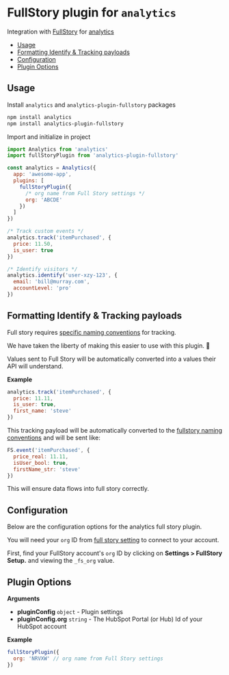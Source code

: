 # FullStory plugin for `analytics`

Integration with [FullStory](https://www.fullstory.com/) for [analytics](https://www.npmjs.com/package/analytics)

<!-- ANALYTICS_DOCS:START (TOC) -->
- [Usage](#usage)
- [Formatting Identify & Tracking payloads](#formatting-identify--tracking-payloads)
- [Configuration](#configuration)
- [Plugin Options](#plugin-options)
<!-- ANALYTICS_DOCS:END (TOC) -->

## Usage

Install `analytics` and `analytics-plugin-fullstory` packages

```bash
npm install analytics
npm install analytics-plugin-fullstory
```

Import and initialize in project

```js
import Analytics from 'analytics'
import fullStoryPlugin from 'analytics-plugin-fullstory'

const analytics = Analytics({
  app: 'awesome-app',
  plugins: [
    fullStoryPlugin({
      /* org name from Full Story settings */
      org: 'ABCDE'
    })
  ]
})

/* Track custom events */
analytics.track('itemPurchased', {
  price: 11.50,
  is_user: true
})

/* Identify visitors */
analytics.identify('user-xzy-123', {
  email: 'bill@murray.com',
  accountLevel: 'pro'
})
```

## Formatting Identify & Tracking payloads

Full story requires [specific naming conventions](https://help.fullstory.com/hc/en-us/articles/360020623234) for tracking.

We have taken the liberty of making this easier to use with this plugin. 🎉

Values sent to Full Story will be automatically converted into a values their API will understand.

**Example**

```js
analytics.track('itemPurchased', {
  price: 11.11,
  is_user: true,
  first_name: 'steve'
})
```

This tracking payload will be automatically converted to the [fullstory naming conventions](https://help.fullstory.com/hc/en-us/articles/360020623234) and will be sent like:

```js
FS.event('itemPurchased', {
  price_real: 11.11,
  isUser_bool: true,
  firstName_str: 'steve'
})
```

This will ensure data flows into full story correctly.

## Configuration

Below are the configuration options for the analytics full story plugin.

You will need your `org` ID from [full story setting](https://help.fullstory.com/hc/en-us/articles/360020623514-How-do-I-get-FullStory-up-and-running-on-my-site-) to connect to your account.

First, find your FullStory account's `org` ID by clicking on **Settings > FullStory Setup.** and viewing the `_fs_org` value.

<!-- ANALYTICS_DOCS:START (API) -->
## Plugin Options

**Arguments**

- **pluginConfig** <code>object</code> - Plugin settings
- **pluginConfig.org** <code>string</code> - The HubSpot Portal (or Hub) Id of your HubSpot account

**Example**

```js
fullStoryPlugin({
  org: 'NRVXW' // org name from Full Story settings
})
```
<!-- ANALYTICS_DOCS:END -->
